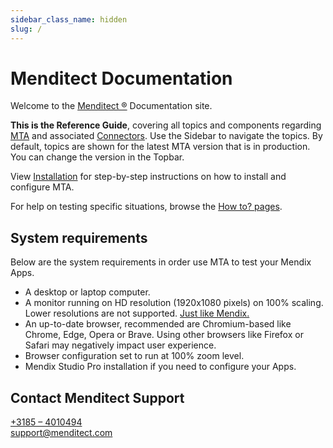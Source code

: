 ```yaml
---
sidebar_class_name: hidden
slug: /
---
```

 
# Menditect Documentation

Welcome to the [Menditect ®](https://menditect.com) Documentation site.

**This is the Reference Guide**, covering all topics and components regarding [MTA](mta) and associated [Connectors](Tools). Use the Sidebar to navigate the topics. By default, topics are shown for the latest MTA version that is in production. You can change the version in the Topbar.

View [Installation](../additional/installation) for step-by-step instructions on how to install and configure MTA.

For help on testing specific situations, browse the [How to? pages](../additional/howtos).

## System requirements

Below are the system requirements in order use MTA to test your Mendix Apps. 
- A desktop or laptop computer.
- A monitor running on HD resolution (1920x1080 pixels) on 100% scaling. Lower resolutions are not supported. [Just like Mendix.](https://docs.mendix.com/refguide/system-requirements/#hardware)
- An up-to-date browser, recommended are Chromium-based like Chrome, Edge, Opera or Brave. Using other browsers like Firefox or Safari may negatively impact user experience.
- Browser configuration set to run at 100% zoom level.
- Mendix Studio Pro installation if you need to configure your Apps.


## Contact Menditect Support

<a href="tel:+31854010494"><i class="fa-solid fa-phone-flip"></i> +3185 – 4010494</a><br/>
<a href="mailto:support@menditect.com"><i class="fa-solid fa-envelope"></i>  support@menditect.com</a>